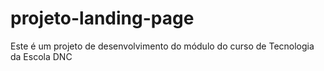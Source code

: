 # projeto-landing-page
Este é um projeto de desenvolvimento do módulo do curso de Tecnologia da Escola DNC
